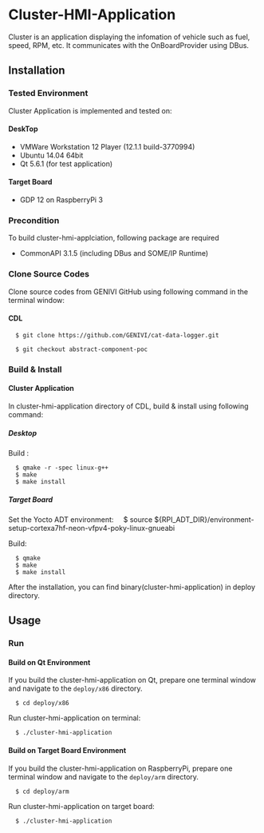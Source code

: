 # Cluster-HMI-Application
Cluster is an application displaying the infomation of vehicle such as fuel, speed, RPM, etc.
It communicates with the OnBoardProvider using DBus.

## Installation
### Tested Environment
Cluster Application is implemented and tested on:
#### DeskTop
* VMWare Workstation 12 Player (12.1.1 build-3770994)
* Ubuntu 14.04 64bit
* Qt 5.6.1 (for test application)
#### Target Board
* GDP 12 on RaspberryPi 3

### Precondition
To build cluster-hmi-applciation, following package are required
* CommonAPI 3.1.5 (including DBus and SOME/IP Runtime)

### Clone Source Codes
Clone source codes from GENIVI GitHub using following command in the terminal window:

#### CDL

      $ git clone https://github.com/GENIVI/cat-data-logger.git
    
      $ git checkout abstract-component-poc
      
### Build & Install
#### Cluster Application
In cluster-hmi-application directory of CDL, build & install using following command:

##### Desktop
Build :

      $ qmake -r -spec linux-g++
      $ make
      $ make install
      
##### Target Board
Set the Yocto ADT environment:
    
      $  source ${RPI_ADT_DIR}/environment-setup-cortexa7hf-neon-vfpv4-poky-linux-gnueabi
      
Build:
      
      $ qmake
      $ make
      $ make install
    
After the installation, you can find binary(cluster-hmi-application) in deploy directory.

## Usage

### Run
#### Build on Qt Environment
If you build the cluster-hmi-application on Qt, prepare one terminal window and navigate to the `deploy/x86` directory.

      $ cd deploy/x86
      
Run cluster-hmi-application on terminal:
      
      $ ./cluster-hmi-application
      
#### Build on Target Board Environment
If you build the cluster-hmi-application on RaspberryPi, prepare one terminal window and navigate to the `deploy/arm` directory.

      $ cd deploy/arm
      
Run cluster-hmi-application on target board:
      
      $ ./cluster-hmi-application
